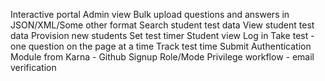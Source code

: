 Interactive portal
			Admin view
				Bulk upload questions and answers in JSON/XML/Some other format
				Search student test data
				View student test data
				Provision new students
				Set test timer
			Student view
				Log in
				Take test - one question on the page at a time
				Track test time
				Submit
			Authentication Module from Karna - Github
				Signup
				Role/Mode
				Privilege workflow - email verification
